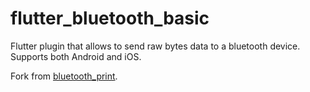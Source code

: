 # flutter_bluetooth_basic

Flutter plugin that allows to send raw bytes data to a bluetooth device.
Supports both Android and iOS.

Fork from [bluetooth_print](https://github.com/thon-ju/bluetooth_print).
